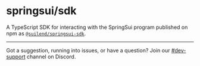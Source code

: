 # springsui/sdk

A TypeScript SDK for interacting with the SpringSui program published on npm as [`@suilend/springsui-sdk`](https://www.npmjs.com/package/@suilend/springsui-sdk).

---

Got a suggestion, running into issues, or have a question? Join our [#dev-support](https://discord.com/channels/1202984617087598622/1238023733403193385) channel on Discord.
